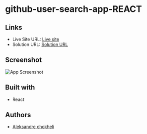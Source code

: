 # github-user-search-app-REACT

## Links

- Live Site URL: [Live site](https://interactive-rating-component-six-indol.vercel.app/)
- Solution URL: [Solution URL](https://github.com/aleksandrre/interactive-rating-component)

## Screenshot
![App Screenshot](https://user-images.githubusercontent.com/108459639/223808108-146ca1ce-78e5-48f3-9bb9-5c64a1fe0b03.jpg)
## Built with
- React

## Authors
- [Aleksandre chokheli](https://github.com/aleksandrre)

